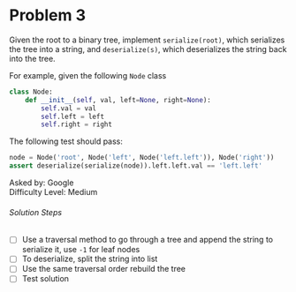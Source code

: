Problem 3
=========

Given the root to a binary tree, implement `serialize(root)`, which serializes the tree into a string, and `deserialize(s)`, which deserializes the string back into the tree.

For example, given the following `Node` class
```python
class Node:
    def __init__(self, val, left=None, right=None):
        self.val = val
        self.left = left
        self.right = right
```

The following test should pass:
```python
node = Node('root', Node('left', Node('left.left')), Node('right'))
assert deserialize(serialize(node)).left.left.val == 'left.left'
```

Asked by: Google<br>
Difficulty Level: Medium

###### Solution Steps
- [ ] Use a traversal method to go through a tree and append the string to serialize it, use `-1` for leaf nodes<br>
- [ ] To deserialize, split the string into list<br>
- [ ] Use the same traversal order rebuild the tree<br>
- [ ] Test solution
